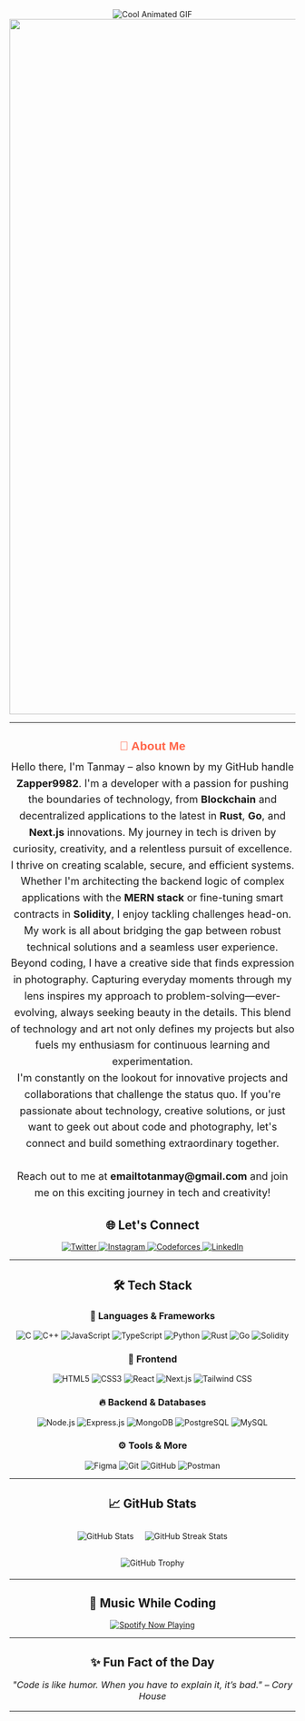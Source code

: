 <div align="center">

  <!-- Header & Animated Banner -->
  <img src="https://user-images.githubusercontent.com/5713670/87202985-820dcb80-c2b6-11ea-9f56-7ec461c497c3.gif" alt="Cool Animated GIF" style="max-width:100%; height:auto;" />
  <br>
  <img width="1223" alt="Banner Image" src="https://github.com/user-attachments/assets/235b2d8f-606a-4df3-ae1c-9650e9b0b718" />
  
  <hr>
  
 <!-- Extended About Me Section -->
<h2 style="font-family: 'Comic Sans MS', cursive, sans-serif; color: #FF6347; margin-bottom: 0.5em;">🚀 About Me</h2>
<p style="font-size: 18px; line-height: 1.6; max-width: 800px; margin: auto;">
  Hello there, I'm Tanmay – also known by my GitHub handle <strong>Zapper9982</strong>. I'm a developer with a passion for pushing the boundaries of technology, from <strong>Blockchain</strong> and decentralized applications to the latest in <strong>Rust</strong>, <strong>Go</strong>, and <strong>Next.js</strong> innovations. My journey in tech is driven by curiosity, creativity, and a relentless pursuit of excellence.
</p>
<p style="font-size: 18px; line-height: 1.6; max-width: 800px; margin: auto;">
  I thrive on creating scalable, secure, and efficient systems. Whether I'm architecting the backend logic of complex applications with the <strong>MERN stack</strong> or fine-tuning smart contracts in <strong>Solidity</strong>, I enjoy tackling challenges head-on. My work is all about bridging the gap between robust technical solutions and a seamless user experience.
</p>
<p style="font-size: 18px; line-height: 1.6; max-width: 800px; margin: auto;">
  Beyond coding, I have a creative side that finds expression in photography. Capturing everyday moments through my lens inspires my approach to problem-solving—ever-evolving, always seeking beauty in the details. This blend of technology and art not only defines my projects but also fuels my enthusiasm for continuous learning and experimentation.
</p>
<p style="font-size: 18px; line-height: 1.6; max-width: 800px; margin: auto;">
  I'm constantly on the lookout for innovative projects and collaborations that challenge the status quo. If you're passionate about technology, creative solutions, or just want to geek out about code and photography, let's connect and build something extraordinary together.
  <br><br>
  Reach out to me at <strong>emailtotanmay@gmail.com</strong> and join me on this exciting journey in tech and creativity!
</p>

  
  <!-- Social & Connectivity -->
  <h2>🌐 Let's Connect</h2>
  <div>
    <a href="https://twitter.com/tanmay9982" target="_blank">
      <img src="https://img.shields.io/badge/Twitter-1DA1F2?style=for-the-badge&logo=twitter&logoColor=white" alt="Twitter"/>
    </a>
    <a href="https://instagram.com/got.tan.in.may" target="_blank">
      <img src="https://img.shields.io/badge/Instagram-E4405F?style=for-the-badge&logo=instagram&logoColor=white" alt="Instagram"/>
    </a>
    <a href="https://codeforces.com/profile/zapper9982" target="_blank">
      <img src="https://img.shields.io/badge/Codeforces-1F8ACB?style=for-the-badge&logo=codeforces&logoColor=white" alt="Codeforces"/>
    </a>
    <!-- Additional Connect Badges -->
    <a href="https://linkedin.com/in/your-profile" target="_blank">
      <img src="https://img.shields.io/badge/LinkedIn-0A66C2?style=for-the-badge&logo=linkedin&logoColor=white" alt="LinkedIn"/>
    </a>
  </div>
  
  <hr>
  
  <!-- Tech Stack Section -->
  <h2>🛠️ Tech Stack</h2>
  <h3>🚀 Languages & Frameworks</h3>
  <p>
    <img src="https://img.shields.io/badge/C-A8B9CC?style=for-the-badge&logo=c&logoColor=white" alt="C">
    <img src="https://img.shields.io/badge/C++-00599C?style=for-the-badge&logo=c%2B%2B&logoColor=white" alt="C++">
    <img src="https://img.shields.io/badge/JavaScript-F7DF1E?style=for-the-badge&logo=javascript&logoColor=black" alt="JavaScript">
    <img src="https://img.shields.io/badge/TypeScript-007ACC?style=for-the-badge&logo=typescript&logoColor=white" alt="TypeScript">
    <img src="https://img.shields.io/badge/Python-3776AB?style=for-the-badge&logo=python&logoColor=white" alt="Python">
    <img src="https://img.shields.io/badge/Rust-000000?style=for-the-badge&logo=rust&logoColor=white" alt="Rust">
    <img src="https://img.shields.io/badge/Go-00ADD8?style=for-the-badge&logo=go&logoColor=white" alt="Go">
    <img src="https://img.shields.io/badge/Solidity-363636?style=for-the-badge&logo=solidity&logoColor=white" alt="Solidity">
  </p>
  
  <h3>🎨 Frontend</h3>
  <p>
    <img src="https://img.shields.io/badge/HTML5-E34F26?style=for-the-badge&logo=html5&logoColor=white" alt="HTML5">
    <img src="https://img.shields.io/badge/CSS3-1572B6?style=for-the-badge&logo=css3&logoColor=white" alt="CSS3">
    <img src="https://img.shields.io/badge/React-61DAFB?style=for-the-badge&logo=react&logoColor=black" alt="React">
    <img src="https://img.shields.io/badge/Next.js-000000?style=for-the-badge&logo=next.js&logoColor=white" alt="Next.js">
    <img src="https://img.shields.io/badge/Tailwind_CSS-38B2AC?style=for-the-badge&logo=tailwind-css&logoColor=white" alt="Tailwind CSS">
  </p>
  
  <h3>🔥 Backend & Databases</h3>
  <p>
    <img src="https://img.shields.io/badge/Node.js-339933?style=for-the-badge&logo=node.js&logoColor=white" alt="Node.js">
    <img src="https://img.shields.io/badge/Express.js-000000?style=for-the-badge&logo=express&logoColor=white" alt="Express.js">
    <img src="https://img.shields.io/badge/MongoDB-47A248?style=for-the-badge&logo=mongodb&logoColor=white" alt="MongoDB">
    <img src="https://img.shields.io/badge/PostgreSQL-336791?style=for-the-badge&logo=postgresql&logoColor=white" alt="PostgreSQL">
    <img src="https://img.shields.io/badge/MySQL-4479A1?style=for-the-badge&logo=mysql&logoColor=white" alt="MySQL">
  </p>
  
  <h3>⚙️ Tools & More</h3>
  <p>
    <img src="https://img.shields.io/badge/Figma-F24E1E?style=for-the-badge&logo=figma&logoColor=white" alt="Figma">
    <img src="https://img.shields.io/badge/Git-F05032?style=for-the-badge&logo=git&logoColor=white" alt="Git">
    <img src="https://img.shields.io/badge/GitHub-181717?style=for-the-badge&logo=github&logoColor=white" alt="GitHub">
    <img src="https://img.shields.io/badge/Postman-FF6C37?style=for-the-badge&logo=postman&logoColor=white" alt="Postman">
  </p>
  
  <hr>
    
<!-- GitHub Stats & Trophies -->
  <h2>📈 GitHub Stats</h2>
  <div style="display: flex; justify-content: center; flex-wrap: wrap;">
    <img src="https://github-readme-stats.vercel.app/api?username=Zapper9982&show_icons=true&theme=radical" alt="GitHub Stats" style="margin: 10px;"/>
    <img src="https://github-readme-streak-stats.herokuapp.com/?user=Zapper9982&theme=radical" alt="GitHub Streak Stats" style="margin: 10px;"/>
  </div>
  <div style="margin: 20px 0;">
    <img src="https://github-profile-trophy.vercel.app/?username=Zapper9982&theme=radical" alt="GitHub Trophy" />
  </div>
  
  <hr>
  
  <!-- Music & Misc -->
  <h2>🎵 Music While Coding</h2>
  <div>
    <a href="https://open.spotify.com/user/utisprep29d9z8g9yzcvx6lun?si=a4e323bddca94f0f" target="_blank">
      <img src="https://spotify-api-tanmay.vercel.app/api/spotify" alt="Spotify Now Playing" style="max-width: 800px;" />
    </a>
  </div>
  
  <hr>
  
  <!-- Fun Fact Section -->
  <h2>✨ Fun Fact of the Day</h2>
  <p style="font-size: 16px; font-style: italic;">
    "Code is like humor. When you have to explain it, it’s bad." – Cory House
  </p>
  
  <hr>
  
